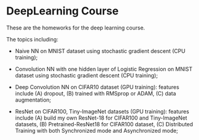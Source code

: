 # DeepLearning Course

These are the homeworks for the deep learning course.

The topics including: 

- Naive NN on MNIST dataset using stochastic gradient descent (CPU training);

- Convolution NN with one hidden layer of Logistic Regression on MNIST dataset using stochastic gradient descent (CPU training);

- Deep Convolution NN on CIFAR10 dataset (GPU training): features include (A) dropout, (B) trained with RMSprop or ADAM,  (C) data augmentation;

- ResNet on CIFAR100, Tiny-ImageNet datasets (GPU training): features include (A) build my own ResNet-18 for CIFAR100 and Tiny-ImageNet datasets, (B) Pretrained-ResNet18 for CIFAR100 dataset, (C) Distributed Training with both Synchronized mode and Asynchronized mode;


